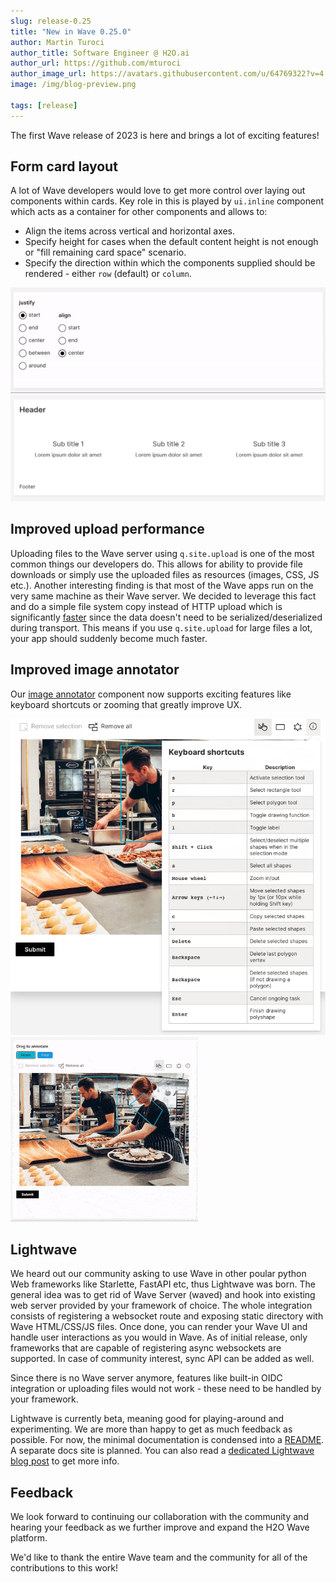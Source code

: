 ```yaml
---
slug: release-0.25
title: "New in Wave 0.25.0"
author: Martin Turoci
author_title: Software Engineer @ H2O.ai
author_url: https://github.com/mturoci
author_image_url: https://avatars.githubusercontent.com/u/64769322?v=4
image: /img/blog-preview.png

tags: [release]
---
```


The first Wave release of 2023 is here and brings a lot of exciting features!

<!--truncate-->

## Form card layout

A lot of Wave developers would love to get more control over laying out components within cards. Key role in this is played by `ui.inline` component which acts as a container for other components and allows to:

* Align the items across vertical and horizontal axes.
* Specify height for cases when the default content height is not enough or "fill remaining card space" scenario.
* Specify the direction within which the components supplied should be rendered - either `row` (default) or `column`.

![inline_alignment_options](assets/2023-02-28/inline_align.gif)
![inline_layout](assets/2023-02-28/inline_layout.png)

## Improved upload performance

Uploading files to the Wave server using `q.site.upload` is one of the most common things our developers do. This allows for ability to provide file downloads or simply use the uploaded files as resources (images, CSS, JS etc.). Another interesting finding is that most of the Wave apps run on the very same machine as their Wave server. We decided to leverage this fact and do a simple file system copy instead of HTTP upload which is significantly [faster](https://github.com/h2oai/wave/pull/1765) since the data doesn't need to be serialized/deserialized during transport. This means if you use `q.site.upload` for large files a lot, your app should suddenly become much faster.

## Improved image annotator

Our [image annotator](/docs/widgets/form/image_annotator/) component now supports exciting features like keyboard shortcuts or zooming that greatly improve UX.

![image_annotator_shortcuts](assets/2023-02-28/img_annotator.png)
![image_annotator_zoom](assets/2023-02-28/img_annotator.gif)

## Lightwave

We heard out our community asking to use Wave in other poular python Web frameworks like Starlette, FastAPI etc, thus Lightwave was born. The general idea was to get rid of Wave Server (waved) and hook into existing web server provided by your framework of choice. The whole integration consists of registering a websocket route and exposing static directory with Wave HTML/CSS/JS files. Once done, you can render your Wave UI and handle user interactions as you would in Wave. As of initial release, only frameworks that are capable of registering async websockets are supported. In case of community interest, sync API can be added as well.

Since there is no Wave server anymore, features like built-in OIDC integration or uploading files would not work - these need to be handled by your framework.

Lightwave is currently beta, meaning good for playing-around and experimenting. We are more than happy to get as much feedback as possible. For now, the minimal documentation is condensed into a [README](https://pypi.org/project/h2o-lightwave/). A separate docs site is planned. You can also read a [dedicated Lightwave blog post](https://medium.com/@unusualcode/h2o-lightwave-building-web-uis-with-fastapi-and-python-88a915383490) to get more info.

## Feedback

We look forward to continuing our collaboration with the community and hearing your feedback as we further improve and expand the H2O Wave platform.

We'd like to thank the entire Wave team and the community for all of the contributions to this work!
